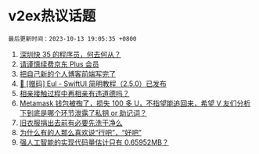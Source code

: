 # v2ex热议话题

`最后更新时间：2023-10-13 19:05:35 +0800`

1. [深圳快 35 的程序员，何去何从？](https://www.v2ex.com/t/981617)
1. [请谨慎续费京东 Plus 会员](https://www.v2ex.com/t/981580)
1. [把自己新的个人博客前端写完了](https://www.v2ex.com/t/981655)
1. [🚀 [赠码] Eul - SwiftUI 简明教程（2.5.0）已发布](https://www.v2ex.com/t/981557)
1. [相亲接触过程中再相亲有违道德吗？](https://www.v2ex.com/t/981600)
1. [Metamask 钱包被掏了，损失 100 多 U，不指望能追回来，希望 V 友们分析下到底是哪个环节泄露了私钥 or 助记词？](https://www.v2ex.com/t/981440)
1. [旧衣服捐出去前有必要先洗干净么](https://www.v2ex.com/t/981549)
1. [为什么有的人那么喜欢说“行吧”，“好吧”](https://www.v2ex.com/t/981602)
1. [强人工智能的实现代码量估计只有 0.65952MB？](https://www.v2ex.com/t/981540)

